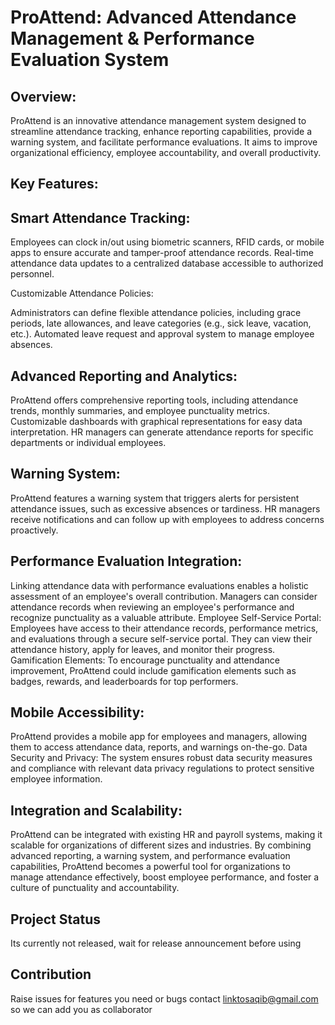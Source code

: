 # ProAttend: Advanced Attendance Management & Performance Evaluation System

## Overview: 

ProAttend is an innovative attendance management system designed to streamline attendance tracking, enhance reporting capabilities, provide a warning system, and facilitate performance evaluations. It aims to improve organizational efficiency, employee accountability, and overall productivity.

## Key Features: 

## Smart Attendance Tracking: 

Employees can clock in/out using biometric scanners, RFID cards, or mobile apps to ensure accurate and tamper-proof attendance records.
Real-time attendance data updates to a centralized database accessible to authorized personnel. 

Customizable Attendance Policies: 

Administrators can define flexible attendance policies, including grace periods, late allowances, and leave categories (e.g., sick leave, vacation, etc.).
Automated leave request and approval system to manage employee absences.
## Advanced Reporting and Analytics:
ProAttend offers comprehensive reporting tools, including attendance trends, monthly summaries, and employee punctuality metrics.
Customizable dashboards with graphical representations for easy data interpretation.
HR managers can generate attendance reports for specific departments or individual employees.

## Warning System:
ProAttend features a warning system that triggers alerts for persistent attendance issues, such as excessive absences or tardiness.
HR managers receive notifications and can follow up with employees to address concerns proactively.

## Performance Evaluation Integration:
Linking attendance data with performance evaluations enables a holistic assessment of an employee's overall contribution.
Managers can consider attendance records when reviewing an employee's performance and recognize punctuality as a valuable attribute.
Employee Self-Service Portal:
Employees have access to their attendance records, performance metrics, and evaluations through a secure self-service portal.
They can view their attendance history, apply for leaves, and monitor their progress.
Gamification Elements:
To encourage punctuality and attendance improvement, ProAttend could include gamification elements such as badges, rewards, and leaderboards for top performers.

## Mobile Accessibility: 

ProAttend provides a mobile app for employees and managers, allowing them to access attendance data, reports, and warnings on-the-go.
Data Security and Privacy:
The system ensures robust data security measures and compliance with relevant data privacy regulations to protect sensitive employee information.
 
## Integration and Scalability: 

ProAttend can be integrated with existing HR and payroll systems, making it scalable for organizations of different sizes and industries.
By combining advanced reporting, a warning system, and performance evaluation capabilities, ProAttend becomes a powerful tool for organizations to manage attendance effectively, boost employee performance, and foster a culture of punctuality and accountability.

## Project Status
Its currently not released, wait for release announcement before using

## Contribution 
Raise issues for features you need or bugs
contact linktosaqib@gmail.com so we can add you as collaborator 
